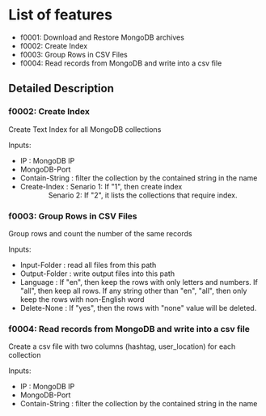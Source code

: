 # List of features

* f0001: Download and Restore MongoDB archives 
* f0002: Create Index
* f0003: Group Rows in CSV Files
* f0004: Read records from MongoDB and write into a csv file

## Detailed Description
### f0002: Create Index
Create Text Index for all MongoDB collections

Inputs:
* IP : MongoDB IP
* MongoDB-Port
* Contain-String : filter the collection by the contained string in the name
* Create-Index : Senario 1: If "1", then create index  
&nbsp;&nbsp;&nbsp;&nbsp;&nbsp;&nbsp;&nbsp;&nbsp;&nbsp;&nbsp;&nbsp;&nbsp;&nbsp;&nbsp;Senario 2: If "2", it lists the collections that require index.

### f0003: Group Rows in CSV Files
Group rows and count the number of the same records

Inputs:
* Input-Folder : read all files from this path
* Output-Folder : write output files into this path
* Language : If "en", then keep the rows with only letters and numbers.
             If "all", then keep all rows.
             If any string other than "en", "all", then only keep the rows with non-English word
* Delete-None : If "yes", then the rows with "none" value will be deleted.

### f0004: Read records from MongoDB and write into a csv file
Create a csv file with two columns (hashtag, user_location) for each collection

Inputs:
* IP : MongoDB IP
* MongoDB-Port
* Contain-String : filter the collection by the contained string in the name
